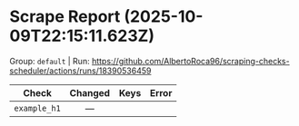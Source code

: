 # Scrape Report (2025-10-09T22:15:11.623Z)

Group: `default`  |  Run: https://github.com/AlbertoRoca96/scraping-checks-scheduler/actions/runs/18390536459

| Check | Changed | Keys | Error |
|---|:---:|:--|:--|
| `example_h1` | — |  |  |
